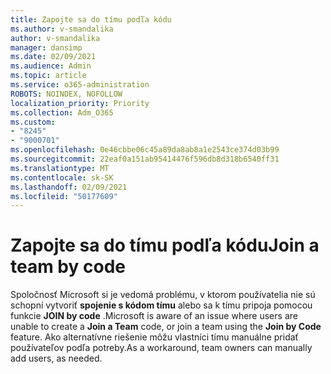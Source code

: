 ```yaml
---
title: Zapojte sa do tímu podľa kódu
ms.author: v-smandalika
author: v-smandalika
manager: dansimp
ms.date: 02/09/2021
ms.audience: Admin
ms.topic: article
ms.service: o365-administration
ROBOTS: NOINDEX, NOFOLLOW
localization_priority: Priority
ms.collection: Adm_O365
ms.custom:
- "8245"
- "9000701"
ms.openlocfilehash: 0e46cbbe06c45a89da8ab8a1e2543ce374d03b99
ms.sourcegitcommit: 22eaf0a151ab95414476f596db8d318b6540ff31
ms.translationtype: MT
ms.contentlocale: sk-SK
ms.lasthandoff: 02/09/2021
ms.locfileid: "50177609"
---
```

# <a name="join-a-team-by-code"></a><span data-ttu-id="6e01e-102">Zapojte sa do tímu podľa kódu</span><span class="sxs-lookup"><span data-stu-id="6e01e-102">Join a team by code</span></span>

<span data-ttu-id="6e01e-103">Spoločnosť Microsoft si je vedomá problému, v ktorom používatelia nie sú schopní vytvoriť **spojenie s kódom tímu** alebo sa k tímu pripoja pomocou funkcie **JOIN by code** .</span><span class="sxs-lookup"><span data-stu-id="6e01e-103">Microsoft is aware of an issue where users are unable to create a **Join a Team** code, or join a team using the **Join by Code** feature.</span></span> <span data-ttu-id="6e01e-104">Ako alternatívne riešenie môžu vlastníci tímu manuálne pridať používateľov podľa potreby.</span><span class="sxs-lookup"><span data-stu-id="6e01e-104">As a workaround, team owners can manually add users, as needed.</span></span>